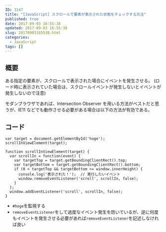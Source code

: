 ```yaml
---
ID: 3147
title: "[JavaScript] スクロールで要素が表示された状態をチェックする方法"
published: true
date: 2017-09-03 16:55:38
updated: 2017-09-03 16:55:38
slug: 20170903165538.html
categories:
  - JavaScript
tags: []
---
```


## 概要

ある指定の要素が、スクロールで表示された場合にイベントを発生させる。
(ロード時に表示されていた場合は、スクロールイベントが発生しないとイベントが発生しないので注意)

モダンブラウザであれば、Intersection Observer を用いる方法がベストだと思うが、IE11 などでも動作させる必要がある場合は以下の方法が有効である。

<!--more-->

## コード

```language-javascript
var target = document.getElementById('hoge');
scrollInViewElement(target);

function scrollInViewElement(target) {
  var scrollIn = function(event) {
    var targetTop = target.getBoundingClientRect().top;
    var targetBottom = target.getBoundingClientRect().bottom;
    if (0 < targetTop && targetBottom <= window.innerHeight) {
      console.log('表示された！');  // 実行したいイベント
      window.removeEventListener('scroll', scrollIn, false);
    }
  };
  window.addEventListener('scroll', scrollIn, false);
}
```

- `#hoge`を監視する
- `removeEventListener`をして過度なイベント発生を防いでいるが、逆に何度もイベントを発生させる必要があれば`removeEventListener`を記述しなければ良い
